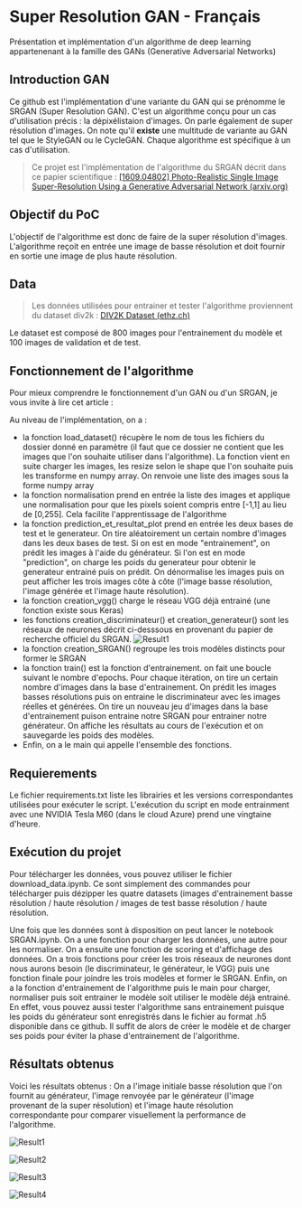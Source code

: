 # Super Resolution GAN - Français

Présentation et implémentation d'un algorithme de deep learning appartenenant à la famille des GANs (Generative Adversarial Networks)

## Introduction GAN

Ce github est l'implémentation d'une variante du GAN qui se prénomme le SRGAN (Super Resolution GAN).  C'est un algorithme conçu pour un cas d'utilisation précis : la dépixélistaion d'images. On parle également de super résolution d'images. On note qu'il **existe** une multitude de variante au GAN tel que le StyleGAN ou le CycleGAN. Chaque algorithme est spécifique à un cas d'utilisation. 

> Ce projet est l'implémentation de l'algorithme du SRGAN décrit dans ce papier scientifique : [[1609.04802] Photo-Realistic Single Image Super-Resolution Using a Generative Adversarial Network (arxiv.org)](https://arxiv.org/abs/1609.04802)

## Objectif du PoC

L'objectif de l'algorithme est donc de faire de la super résolution d'images. L'algorithme reçoit en entrée une image de basse résolution et doit fournir en sortie une image de plus haute résolution.

## Data

> Les données utilisées pour entrainer et tester l'algorithme proviennent du dataset div2k : [DIV2K Dataset (ethz.ch)](https://data.vision.ee.ethz.ch/cvl/DIV2K/)

Le dataset est composé de 800 images pour l'entrainement du modèle et 100 images de validation et de test.

## Fonctionnement de l'algorithme

Pour mieux comprendre le fonctionnement d'un GAN ou d'un SRGAN, je vous invite à lire cet article :

Au niveau de l'implémentation, on a :

* la fonction load_dataset() récupère le nom de tous les fichiers du dossier donné en paramètre (il faut que ce dossier ne contient que les images que l'on souhaite utiliser dans l'algorithme). La fonction vient en suite charger les images, les resize selon le shape que l'on souhaite puis les transforme en numpy array. On renvoie une liste des images sous la forme numpy array
* la fonction normalisation prend en entrée la liste des images et applique une normalisation pour que les pixels soient compris entre [-1,1] au lieu de [0,255]. Cela facilite l'apprentissage de l'algorithme
* la fonction prediction_et_resultat_plot prend en entrée les deux bases de test et le generateur. On tire aléatoirement un certain nombre d'images dans les deux bases de test. Si on est en mode "entrainement", on prédit les images à l'aide du générateur. Si l'on est en mode "prediction", on charge les poids du generateur pour obtenir le generateur entrainé puis on prédit. On dénormalise les images puis on peut afficher les trois images côte à côte (l'image basse résolution, l'image générée et l'image haute résolution).
* la fonction creation_vgg() charge le réseau VGG déjà entrainé (une fonction existe sous Keras)
* les fonctions creation_discriminateur() et creation_generateur() sont les réseaux de neurones décrit ci-desssous en provenant du papier de recherche officiel du SRGAN.
![Result1](https://github.com/Katalyse/Super-Resolution-GAN-Fr/blob/main/Image_Readme/SRGAN_architecture.png)
* la fonction creation_SRGAN() regroupe les trois modèles distincts pour former le SRGAN
* la fonction train() est la fonction d'entrainement. on fait une boucle suivant le nombre d'epochs. Pour chaque itération, on tire un certain nombre d'images dans la base d'entrainement. On prédit les images basses résolutions puis on entraine le discriminateur avec les images réelles et générées. On tire un nouveau jeu d'images dans la base d'entrainement puison entraine notre SRGAN pour entrainer notre générateur. On affiche les résultats au cours de l'exécution et on sauvegarde les poids des modèles.
* Enfin, on a le main qui appelle l'ensemble des fonctions.

## Requierements

Le fichier requirements.txt liste les librairies et les versions correspondantes utilisées pour exécuter le script. L'exécution du script en mode entrainment avec une NVIDIA Tesla M60 (dans le cloud Azure) prend une vingtaine d'heure.

## Exécution du projet

Pour télécharger les données, vous pouvez utiliser le fichier download_data.ipynb. Ce sont simplement des commandes pour télécharger puis dézipper les quatre datasets (images d'entrainement basse résolution / haute résolution / images de test basse résolution / haute résolution.

Une fois que les données sont à disposition on peut lancer le notebook SRGAN.ipynb. On a une fonction pour charger les données, une autre pour les normaliser. On a ensuite une fonction de scoring et d'affichage des données. On a trois fonctions pour créer les trois réseaux de neurones dont nous aurons besoin (le discriminateur, le générateur, le VGG) puis une fonction finale pour joindre les trois modèles et former le SRGAN. Enfin, on a la fonction d'entrainement de l'algorithme puis le main pour charger, normaliser puis soit entrainer le modèle soit utiliser le modèle déjà entrainé. En effet, vous pouvez aussi tester l'algorithme sans entrainement puisque les poids du générateur sont enregistrés dans le fichier au format .h5 disponible dans ce github. Il suffit de alors de créer le modèle et de charger ses poids pour éviter la phase d'entrainement de l'algorithme.

## Résultats obtenus

Voici les résultats obtenus : On a l'image initiale basse résolution que l'on fournit au générateur, l'image renvoyée par le générateur (l'image provenant de la super résolution) et l'image haute résolution correspondante pour comparer visuellement la performance de l'algorithme.

![Result1](https://github.com/Katalyse/Super-Resolution-GAN-Fr/blob/main/Image_Result/result_image_4.png)

![Result2](https://github.com/Katalyse/Super-Resolution-GAN-Fr/blob/main/Image_Result/result_image_56.png)

![Result3](https://github.com/Katalyse/Super-Resolution-GAN-Fr/blob/main/Image_Result/result_image_57.png)

![Result4](https://github.com/Katalyse/Super-Resolution-GAN-Fr/blob/main/Image_Result/result_image_63.png)
